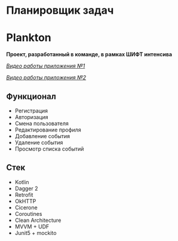 # Планировщик задач
# Plankton

**Проект, разработанный в команде, в рамках ШИФТ интенсива**

[*Видео работы приложения №1*](https://drive.google.com/file/d/1TvZy_tZf4kgZNKEE931l_KWId2KKm-_f/view?usp=sharing)

[*Видео работы приложения №2*](https://drive.google.com/file/d/1HstCaahljgsaccRYhNAvuxBtgUmV9mdX/view?usp=sharing)
## Функционал
- Регистрация
- Авторизация
- Смена пользователя
- Редактирование профиля
- Добавление события
- Удаление события
- Просмотр списка событий

## Стек
- Kotlin
- Dagger 2
- Retrofit
- OkHTTP
- Cicerone
- Coroutines
- Clean Architecture
- MVVM + UDF
- Junit5 + mockito
